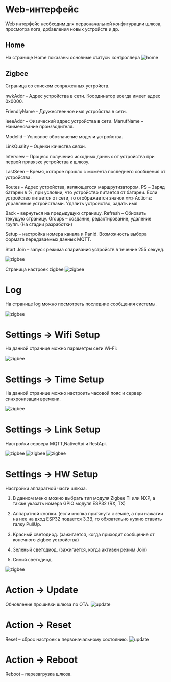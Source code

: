 # Web-интерфейс
Web интерфейс необходим для первоначальной конфигурации шлюза, просмотра лога, добавления новых устройств и др.

## Home
На странице  Home показаны основные статусы контроллера
![home](/img/slshome.png)


## Zigbee

Страница со списком сопряженных устройств.

nwkAddr – Адрес устройства в сети. Координатор всегда имеет адрес 0x0000. 

FriendlyName - Дружественное имя устройства в сети. 

ieeeAddr – Физический адрес устройства в сети. ManufName – Наименование производителя. 

ModelId – Условное обозначение модели устройства. 

LinkQuality – Оценки качества связи. 

Interview – Процесс получения исходных данных от устройства при первой привязке устройства к шлюзу. 

LastSeen – Время, которое прошло с момента последнего сообщения от устройства. 

Routes – Адрес устройства, являющегося маршрутизатором. PS – Заряд батареи в %, при условии, что устройство питается от батареи. Если устройство питается от сети, то отображается значок «≈» Actions: управление устройствами. Удалить устройство, задать имя

Back – вернуться на предыдущую страницу. Refresh – Обновить текущую страницу. Groups – создание, редактирование, удаление групп. (На стадии разработки)

Setup – настройка номера канала и PanId. Возможность выбора формата передаваемых данных MQTT.

Start Join – запуск режима спаривания устройств в течение 255 секунд.


![zigbee](/img/slszigbee.png)

Страница настроек zigbee
![zigbee](/img/slszigeesetup.png)





# Log

На странице log можно посмотреть последние сообщения системы.

![zigbee](/img/slslog2.png)

# Settings -> Wifi Setup

На данной странице можно параметры сети Wi-Fi:

![zigbee](/img/slswifi.png)


# Settings -> Time Setup

На данной странице можно настроить часовой пояс и сервер синхронизации времени.

![zigbee](/img/slstime.png)


# Settings -> Link Setup

Настройки сервера MQTT,NativeApi и  RestApi.

![zigbee](/img/slssetuplink.png)
![zigbee](/img/slssetupmqtt.png)
![zigbee](/img/slssetupnapive.png)








# Settings -> HW Setup

Настройки аппаратной части шлюза.


1) В данном меню можно выбрать тип модуля Zigbee TI или NXP, а также указать номера GPIO модуля ESP32 (RX, TX)

2) Аппаратной кнопки. (если кнопка притянута к земле, а при нажатии на нее на вход ESP32 подается 3.3В, то обязательно нужно ставить галку PullUp.

3) Красный светодиод. (зажигается, когда приходит сообщение от конечного zigbee устройства)

4) Зеленый светодиод. (зажигается, когда активен режим Join)

5) Синий светодиод.

![zigbee](/img/slssetuphw.png)





# Action  -> Update
Обновление прошивки шлюза по ОТА.
![update](/img/slsupdate.png)



# Action  -> Reset
Reset – сброс настроек к первоначальному состоянию.
![update](/img/slsaction.png)




# Action  -> Reboot
Reboot – перезагрузка шлюза.

